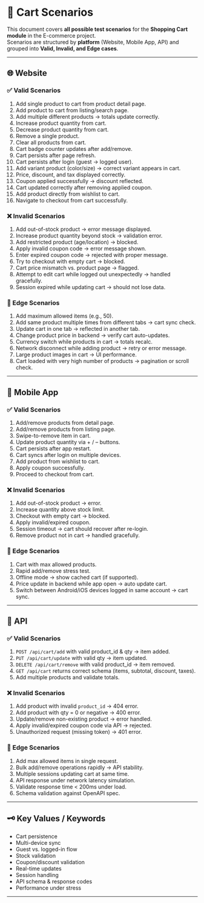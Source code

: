 # 🛒 Cart Scenarios 

This document covers **all possible test scenarios** for the **Shopping Cart module** in the E-commerce project.  
Scenarios are structured by **platform** (Website, Mobile App, API) and grouped into **Valid, Invalid, and Edge cases**.

---

## 🌐 Website

### ✅ Valid Scenarios
1. Add single product to cart from product detail page.  
2. Add product to cart from listing/search page.  
3. Add multiple different products → totals update correctly.  
4. Increase product quantity from cart.  
5. Decrease product quantity from cart.  
6. Remove a single product.  
7. Clear all products from cart.  
8. Cart badge counter updates after add/remove.  
9. Cart persists after page refresh.  
10. Cart persists after login (guest → logged user).  
11. Add variant product (color/size) → correct variant appears in cart.  
12. Price, discount, and tax displayed correctly.  
13. Coupon applied successfully → discount reflected.  
14. Cart updated correctly after removing applied coupon.  
15. Add product directly from wishlist to cart.  
16. Navigate to checkout from cart successfully.  

### ❌ Invalid Scenarios
1. Add out-of-stock product → error message displayed.  
2. Increase product quantity beyond stock → validation error.  
3. Add restricted product (age/location) → blocked.  
4. Apply invalid coupon code → error message shown.  
5. Enter expired coupon code → rejected with proper message.  
6. Try to checkout with empty cart → blocked.  
7. Cart price mismatch vs. product page → flagged.  
8. Attempt to edit cart while logged out unexpectedly → handled gracefully.  
9. Session expired while updating cart → should not lose data.  

### 🧪 Edge Scenarios
1. Add maximum allowed items (e.g., 50).  
2. Add same product multiple times from different tabs → cart sync check.  
3. Update cart in one tab → reflected in another tab.  
4. Change product price in backend → verify cart auto-updates.  
5. Currency switch while products in cart → totals recalc.  
6. Network disconnect while adding product → retry or error message.  
7. Large product images in cart → UI performance.  
8. Cart loaded with very high number of products → pagination or scroll check.  

---

## 📱 Mobile App

### ✅ Valid Scenarios
1. Add/remove products from detail page.  
2. Add/remove products from listing page.  
3. Swipe-to-remove item in cart.  
4. Update product quantity via + / – buttons.  
5. Cart persists after app restart.  
6. Cart syncs after login on multiple devices.  
7. Add product from wishlist to cart.  
8. Apply coupon successfully.  
9. Proceed to checkout from cart.  

### ❌ Invalid Scenarios
1. Add out-of-stock product → error.  
2. Increase quantity above stock limit.  
3. Checkout with empty cart → blocked.  
4. Apply invalid/expired coupon.  
5. Session timeout → cart should recover after re-login.  
6. Remove product not in cart → handled gracefully.  

### 🧪 Edge Scenarios
1. Cart with max allowed products.  
2. Rapid add/remove stress test.  
3. Offline mode → show cached cart (if supported).  
4. Price update in backend while app open → auto update cart.  
5. Switch between Android/iOS devices logged in same account → cart sync.  

---

## 🔗 API

### ✅ Valid Scenarios
1. `POST /api/cart/add` with valid product_id & qty → item added.  
2. `PUT /api/cart/update` with valid qty → item updated.  
3. `DELETE /api/cart/remove` with valid product_id → item removed.  
4. `GET /api/cart` returns correct schema (items, subtotal, discount, taxes).  
5. Add multiple products and validate totals.  

### ❌ Invalid Scenarios
1. Add product with invalid `product_id` → 404 error.  
2. Add product with qty = 0 or negative → 400 error.  
3. Update/remove non-existing product → error handled.  
4. Apply invalid/expired coupon code via API → rejected.  
5. Unauthorized request (missing token) → 401 error.  

### 🧪 Edge Scenarios
1. Add max allowed items in single request.  
2. Bulk add/remove operations rapidly → API stability.  
3. Multiple sessions updating cart at same time.  
4. API response under network latency simulation.  
5. Validate response time < 200ms under load.  
6. Schema validation against OpenAPI spec.  

---

## 🗝️ Key Values / Keywords
- Cart persistence  
- Multi-device sync  
- Guest vs. logged-in flow  
- Stock validation  
- Coupon/discount validation  
- Real-time updates  
- Session handling  
- API schema & response codes  
- Performance under stress  

---
